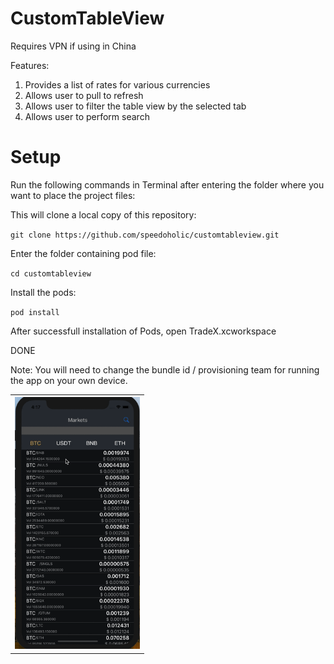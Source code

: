# CustomTableView

Requires VPN if using in China

Features:
1) Provides a list of rates for various currencies
2) Allows user to pull to refresh
3) Allows user to filter the table view by the selected tab
4) Allows user to perform search

# Setup

Run the following commands in Terminal after entering the folder where you want to place the project files:

This will clone a local copy of this repository:

`git clone https://github.com/speedoholic/customtableview.git`

Enter the folder containing pod file:

`cd customtableview`

Install the pods:

`pod install`

After successfull installation of Pods, open TradeX.xcworkspace

DONE

Note: You will need to change the bundle id / provisioning team for running the app on your own device.

<table>
  <tr>
    <th>
      <img src="Media/demo.gif" width="200"/>
    </th>
  </tr>
</table>
